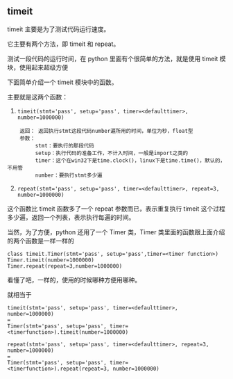 ## timeit

timeit 主要是为了测试代码运行速度。

它主要有两个方法，即 timeit 和 repeat。

测试一段代码的运行时间，在 python 里面有个很简单的方法，就是使用 timeit 模块，使用起来超级方便

下面简单介绍一个 timeit 模块中的函数。

主要就是这两个函数：

1. `timeit(stmt='pass', setup='pass', timer=<defaulttimer>, number=1000000)`
    
```
    返回： 返回执行stmt这段代码number遍所用的时间，单位为秒，float型
    参数：
         stmt：要执行的那段代码
         setup：执行代码的准备工作，不计入时间，一般是import之类的
         timer：这个在win32下是time.clock()，linux下是time.time()，默认的，不用管
         number：要执行stmt多少遍
```

2. `repeat(stmt='pass', setup='pass', timer=<defaulttimer>, repeat=3, number=1000000)`

这个函数比 timeit 函数多了一个 repeat 参数而已，表示重复执行 timeit 这个过程多少遍，返回一个列表，表示执行每遍的时间。

当然，为了方便，python 还用了一个 Timer 类，Timer 类里面的函数跟上面介绍的两个函数是一样一样的

```
class timeit.Timer(stmt='pass', setup='pass',timer=<timer function>)
Timer.timeit(number=1000000)
Timer.repeat(repeat=3,number=1000000)
```

看懂了吧，一样的，使用的时候哪种方便用哪种。

就相当于

```
timeit(stmt='pass', setup='pass', timer=<defaulttimer>, number=1000000)
=
Timer(stmt='pass', setup='pass', timer=<timerfunction>).timeit(number=1000000)
```

```
repeat(stmt='pass', setup='pass', timer=<defaulttimer>, repeat=3, number=1000000)
=
Timer(stmt='pass', setup='pass', timer=<timerfunction>).repeat(repeat=3, number=1000000)
```
